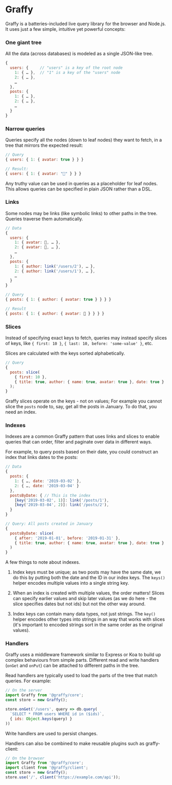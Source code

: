 # Graffy

Graffy is a batteries-included live query library for the browser and Node.js. It uses just a few simple, intuitive yet powerful concepts:

### One giant tree

All the data (across databases) is modeled as a single JSON-like tree.

```js
{
  users: {     // "users" is a key of the root node
    1: { … },  // "1" is a key of the "users" node
    2: { … },
    …
  },
  posts: {
    1: { … },
    2: { … },
    …
  }
}
```

### Narrow queries

Queries specify all the nodes (down to leaf nodes) they want to fetch, in a tree that mirrors the expected result:

```js
// Query
{ users: { 1: { avatar: true } } }

// Result:
{ users: { 1: { avatar: "👧" } } }
```

Any truthy value can be used in queries as a placeholder for leaf nodes. This allows queries can be specified in plain JSON rather than a DSL.

### Links

Some nodes may be links (like symbolic links) to other paths in the tree. Queries traverse them automatically.

```js
// Data
{
  users: {
    1: { avatar: 👧, … },
    2: { avatar: 👨, … },
    …
  },
  posts: {
    1: { author: link('/users/2'), … },
    2: { author: link('/users/1'), … },
    …
  }
}

// Query
{ posts: { 1: { author: { avatar: true } } } }

// Result
{ posts: { 1: { author: { avatar: 👨 } } } }
```

### Slices

Instead of specifying exact keys to fetch, queries may instead specify slices of keys, like `{ first: 10 }`, `{ last: 10, before: 'some-value' }`, etc.

Slices are calculated with the keys sorted alphabetically.

```js
// Query
{
  posts: slice(
    { first: 10 },
    { title: true, author: { name: true, avatar: true }, date: true }
  );
}
```

Graffy slices operate on the keys - not on values; For example you cannot slice the `posts` node to, say, get all the posts in January. To do that, you need an index.

### Indexes

Indexes are a common Graffy pattern that uses links and slices to enable queries that can order, filter and paginate over data in different ways.

For example, to query posts based on their date, you could construct an index that links dates to the posts:

```js
// Data
{
  posts: {
    1: { …, date: '2019-03-02' },
    2: { …, date: '2019-03-04' }
  },
  postsByDate: { // This is the index
    [key('2019-03-02', 1)]: link('/posts/1'),
    [key('2019-03-04', 2)]: link('/posts/2'),
  }
}

// Query: All posts created in January
{
  postsByDate: slice(
    { after: '2019-01-01', before: '2019-01-31' },
    { title: true, author: { name: true, avatar: true }, date: true }
  )
}
```

A few things to note about indexes.

1. Index keys must be unique; as two posts may have the same date, we do this by putting both the date and the ID in our index keys. The `keys()` helper encodes multiple values into a single string key.

2. When an index is created with multiple values, the order matters! Slices can specify earlier values and skip later values (as we do here - the slice specifies dates but not ids) but not the other way around.

3. Index keys can contain many data types, not just strings. The `key()` helper encodes other types into strings in an way that works with slices (it's important to encoded strings sort in the same order as the original values).

### Handlers

Graffy uses a middleware framework similar to Express or Koa to build up complex behaviours from simple parts. Different read and write handlers (`onGet` and `onPut`) can be attached to different paths in the tree.

Read handlers are typically used to load the parts of the tree that match queries. For example:

```js
// On the server
import Graffy from '@graffy/core';
const store = new Graffy();

store.onGet('/users', query => db.query(
  `SELECT * FROM users WHERE id in ($ids)`,
  { ids: Object.keys(query) }
))
```

Write handlers are used to persist changes.

Handlers can also be combined to make reusable plugins such as graffy-client:

```js
// On the browser
import Graffy from '@graffy/core';
import client from '@graffy/client';
const store = new Graffy();
store.use('/', client('https://example.com/api'));
```
